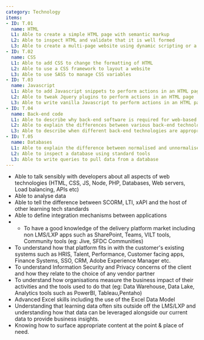 ```yaml
---
category: Technology
items:
- ID: T.01
  name: HTML
  L1: Able to create a simple HTML page with semantic markup
  L2: Able to inspect HTML and validate that it is well formed
  L3: Able to create a multi-page website using dynamic scripting or a static site generator
- ID: T.02
  name: CSS
  L1: Able to add CSS to change the formatting of HTML
  L2: Able to use a CSS framework to layout a website 
  L3: Able to use SASS to manage CSS variables
- ID: T.03
  name: Javascript
  L1: Able to add Javascript snippets to perform actions in an HTML page
  L2: Able to tweak Jquery plugins to perform actions in an HTML page
  L3: Able to write vanilla Javascript to perform actions in an HTML page
- ID: T.04
  name: Back-end code
  L1: Able to describe why back-end software is required for web-based applications
  L2: Able to explain the differences between various back-end technologies
  L3: Able to describe when different back-end technologies are appropriate
- ID: T.05
  name: Databases
  L1: Able to explain the difference between normalised and unnormalised data
  L2: Able to inspect a database using standard tools
  L3: Able to write queries to pull data from a database
---
```


- Able to talk sensibly with developers about all aspects of web technologies (HTML, CSS, JS, Node, PHP, Databases, Web servers, Load balancing, APIs etc)
- Able to analyse data
- Able to tell the difference between SCORM, LTI, xAPI and the host of other learning tech standards
- Able to define integration mechanisms between applications
- - To have a good knowledge of the delivery platform market including non LMS/LXP apps such as SharePoint, Teams, VILT tools, Community tools (eg: Jive, SFDC Communities)
- To understand how that platform fits in with the customer's existing systems such as HRIS, Talent, Performance, Customer facing apps, Finance Systems, SSO, CRM, Adobe Experience Manager etc.
- To understand Information Security and Privacy concerns of the client and how they relate to the choice of any vendor partner
- To understand how organisations measure the business impact of their activities and the tools used to do that (eg: Data Warehouse, Data Lake, Analytics tools such as PowerBI, Tableau,Pentaho)
- Advanced Excel skills including the use of the Excel Data Model
- Understanding that learning data often sits outside off the LMS/LXP and understanding how that data can be leveraged alongside our current data to provide business insights.
- Knowing how to surface appropriate content at the point & place of need.

